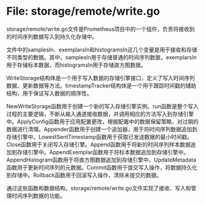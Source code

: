 # File: storage/remote/write.go

storage/remote/write.go文件是Prometheus项目中的一个组件，负责将接收到的时间序列数据写入到持久化存储中。

文件中的samplesIn、exemplarsIn和histogramsIn这几个变量是用于接收和存储不同类型的数据。其中，samplesIn用于存储普通的时间序列数据，exemplarsIn用于存储标本数据，而histogramsIn用于存储直方图数据。

WriteStorage结构体是一个用于写入数据的存储引擎接口，定义了写入时间序列数据、更新数据等方法。timestampTracker结构体是一个用于跟踪时间戳的辅助结构，用于保证写入数据的顺序性。

NewWriteStorage函数用于创建一个新的写入存储引擎实例。run函数是整个写入过程的主要逻辑，不断从输入通道接收数据，并调用相应的方法写入到存储引擎中。ApplyConfig函数用于应用配置更改，根据配置中的数据保留策略，对过期的数据进行清理。Appender函数用于创建一个追加器，用于将时间序列数据追加到存储引擎中。LowestSentTimestamp函数用于获取已发送数据的最小时间戳。Close函数用于关闭写入存储引擎。Append函数用于将新的时间序列样本数据追加到存储引擎中。AppendExemplar函数用于将标本数据追加到存储引擎中。AppendHistogram函数用于将直方图数据追加到存储引擎中。UpdateMetadata函数用于更新时间序列的元数据。Commit函数用于提交写入操作，将数据持久化到存储中。Rollback函数用于回滚写入操作，清除未提交的数据。

通过这些函数和数据结构，storage/remote/write.go文件实现了接收、写入和管理时间序列数据的功能。

